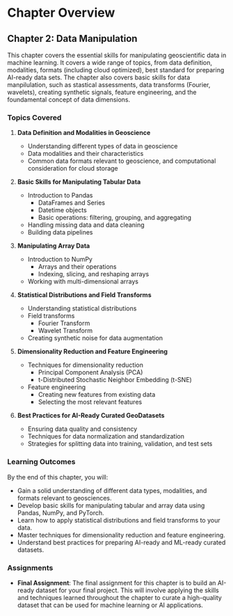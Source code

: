# Chapter Overview

## Chapter 2: Data Manipulation

This chapter covers the essential skills for manipulating geoscientific data in machine learning. It covers a wide range of topics, from data definition, modalities, formats (including cloud optimized), best standard for preparing AI-ready data sets. The chapter also covers basic skills for data manpilulation, such as stastical assessments, data transforms (Fourier, wavelets), creating synthetic signals, feature engineering, and the foundamental concept of data dimensions.

### Topics Covered

1. **Data Definition and Modalities in Geoscience**
   - Understanding different types of data in geoscience
   - Data modalities and their characteristics
   - Common data formats relevant to geoscience, and computational consideration for cloud storage

2. **Basic Skills for Manipulating Tabular Data**
   - Introduction to Pandas
     - DataFrames and Series
     - Datetime objects
     - Basic operations: filtering, grouping, and aggregating
   - Handling missing data and data cleaning
   - Building data pipelines

3. **Manipulating Array Data**
   - Introduction to NumPy
     - Arrays and their operations
     - Indexing, slicing, and reshaping arrays
   - Working with multi-dimensional arrays

4. **Statistical Distributions and Field Transforms**
   - Understanding statistical distributions
   - Field transforms
     - Fourier Transform
     - Wavelet Transform
   - Creating synthetic noise for data augmentation

5. **Dimensionality Reduction and Feature Engineering**
   - Techniques for dimensionality reduction
     - Principal Component Analysis (PCA)
     - t-Distributed Stochastic Neighbor Embedding (t-SNE)
   - Feature engineering
     - Creating new features from existing data
     - Selecting the most relevant features

6. **Best Practices for AI-Ready Curated GeoDatasets**
   - Ensuring data quality and consistency
   - Techniques for data normalization and standardization
   - Strategies for splitting data into training, validation, and test sets

### Learning Outcomes

By the end of this chapter, you will:
- Gain a solid understanding of different data types, modalities, and formats relevant to geosciences.
- Develop basic skills for manipulating tabular and array data using Pandas, NumPy, and PyTorch.
- Learn how to apply statistical distributions and field transforms to your data.
- Master techniques for dimensionality reduction and feature engineering.
- Understand best practices for preparing AI-ready and ML-ready curated datasets.

### Assignments

- **Final Assignment**: The final assignment for this chapter is to build an AI-ready dataset for your final project. This will involve applying the skills and techniques learned throughout the chapter to curate a high-quality dataset that can be used for machine learning or AI applications.
